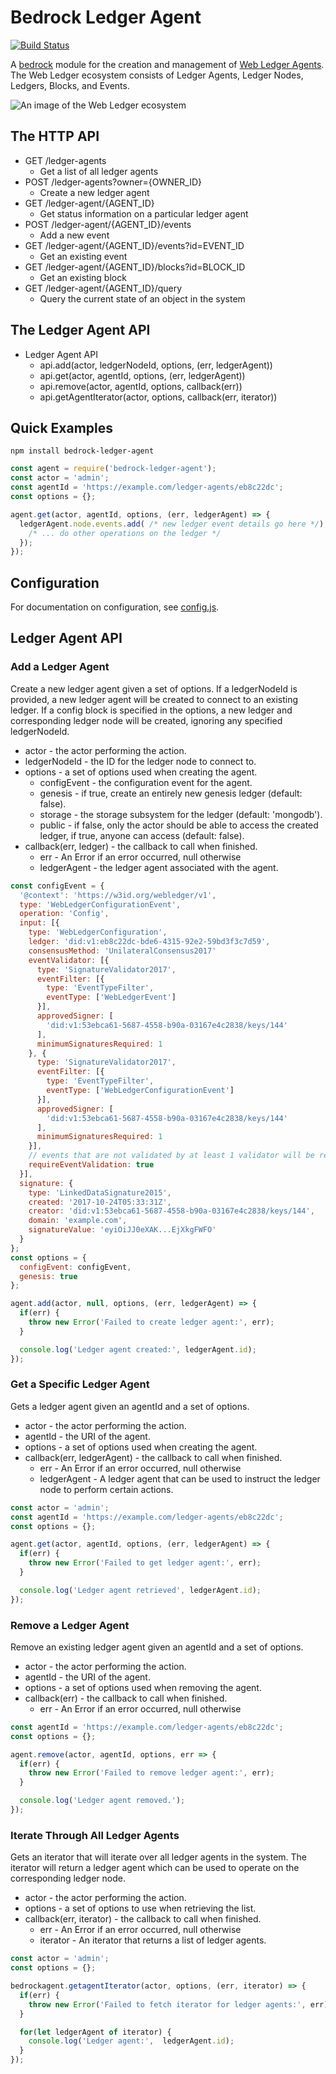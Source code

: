 # Bedrock Ledger Agent

[![Build Status](https://ci.digitalbazaar.com/buildStatus/icon?job=bedrock-ledger-agent)](https://ci.digitalbazaar.com/job/bedrock-ledger-agent)

A [bedrock][] module for the creation and management of
[Web Ledger Agents](https://w3c.github.io/web-ledger/).
The Web Ledger ecosystem consists of Ledger Agents,
Ledger Nodes, Ledgers, Blocks, and Events.

![An image of the Web Ledger ecosystem](https://w3c.github.io/web-ledger/diagrams/ecosystem.svg)

## The HTTP API

* GET /ledger-agents
  * Get a list of all ledger agents
* POST /ledger-agents?owner={OWNER_ID}
  * Create a new ledger agent
* GET /ledger-agent/{AGENT_ID}
  * Get status information on a particular ledger agent
* POST /ledger-agent/{AGENT_ID}/events
  * Add a new event
* GET /ledger-agent/{AGENT_ID}/events?id=EVENT_ID
  * Get an existing event
* GET /ledger-agent/{AGENT_ID}/blocks?id=BLOCK_ID
  * Get an existing block
* GET /ledger-agent/{AGENT_ID}/query
  * Query the current state of an object in the system

## The Ledger Agent API

* Ledger Agent API
  * api.add(actor, ledgerNodeId, options, (err, ledgerAgent))
  * api.get(actor, agentId, options, (err, ledgerAgent))
  * api.remove(actor, agentId, options, callback(err))
  * api.getAgentIterator(actor, options, callback(err, iterator))

## Quick Examples

```
npm install bedrock-ledger-agent
```

```js
const agent = require('bedrock-ledger-agent');
const actor = 'admin';
const agentId = 'https://example.com/ledger-agents/eb8c22dc';
const options = {};

agent.get(actor, agentId, options, (err, ledgerAgent) => {
  ledgerAgent.node.events.add( /* new ledger event details go here */);
    /* ... do other operations on the ledger */
  });
});
```

## Configuration

For documentation on configuration, see [config.js](./lib/config.js).

## Ledger Agent API

### Add a Ledger Agent

Create a new ledger agent given a set of options. If a ledgerNodeId is
provided, a new ledger agent will be created to connect to an
existing ledger. If a config block is specified in the options,
a new ledger and corresponding ledger node will be created, ignoring
any specified ledgerNodeId.

* actor - the actor performing the action.
* ledgerNodeId - the ID for the ledger node to connect to.
* options - a set of options used when creating the agent.
  * configEvent - the configuration event for the agent.
  * genesis - if true, create an entirely new genesis ledger (default: false).
  * storage - the storage subsystem for the ledger (default: 'mongodb').
  * public - if false, only the actor should be able to access the
      created ledger, if true, anyone can access (default: false).
* callback(err, ledger) - the callback to call when finished.
  * err - An Error if an error occurred, null otherwise
  * ledgerAgent - the ledger agent associated with the agent.

```javascript
const configEvent = {
  '@context': 'https://w3id.org/webledger/v1',
  type: 'WebLedgerConfigurationEvent',
  operation: 'Config',
  input: [{
    type: 'WebLedgerConfiguration',
    ledger: 'did:v1:eb8c22dc-bde6-4315-92e2-59bd3f3c7d59',
    consensusMethod: 'UnilateralConsensus2017'
    eventValidator: [{
      type: 'SignatureValidator2017',
      eventFilter: [{
        type: 'EventTypeFilter',
        eventType: ['WebLedgerEvent']
      }],
      approvedSigner: [
        'did:v1:53ebca61-5687-4558-b90a-03167e4c2838/keys/144'
      ],
      minimumSignaturesRequired: 1
    }, {
      type: 'SignatureValidator2017',
      eventFilter: [{
        type: 'EventTypeFilter',
        eventType: ['WebLedgerConfigurationEvent']
      }],
      approvedSigner: [
        'did:v1:53ebca61-5687-4558-b90a-03167e4c2838/keys/144'
      ],
      minimumSignaturesRequired: 1
    }],
    // events that are not validated by at least 1 validator will be rejected
    requireEventValidation: true
  }],
  signature: {
    type: 'LinkedDataSignature2015',
    created: '2017-10-24T05:33:31Z',
    creator: 'did:v1:53ebca61-5687-4558-b90a-03167e4c2838/keys/144',
    domain: 'example.com',
    signatureValue: 'eyiOiJJ0eXAK...EjXkgFWFO'
  }
};
const options = {
  configEvent: configEvent,
  genesis: true
};

agent.add(actor, null, options, (err, ledgerAgent) => {
  if(err) {
    throw new Error('Failed to create ledger agent:', err);
  }

  console.log('Ledger agent created:', ledgerAgent.id);
});
```

### Get a Specific Ledger Agent

Gets a ledger agent given an agentId and a set of options.

* actor - the actor performing the action.
* agentId - the URI of the agent.
* options - a set of options used when creating the agent.
* callback(err, ledgerAgent) - the callback to call when finished.
  * err - An Error if an error occurred, null otherwise
  * ledgerAgent - A ledger agent that can be used to
    instruct the ledger node to perform certain actions.

```javascript
const actor = 'admin';
const agentId = 'https://example.com/ledger-agents/eb8c22dc';
const options = {};

agent.get(actor, agentId, options, (err, ledgerAgent) => {
  if(err) {
    throw new Error('Failed to get ledger agent:', err);
  }

  console.log('Ledger agent retrieved', ledgerAgent.id);
});
```

### Remove a Ledger Agent

Remove an existing ledger agent given an agentId and a set of options.

* actor - the actor performing the action.
* agentId - the URI of the agent.
* options - a set of options used when removing the agent.
* callback(err) - the callback to call when finished.
  * err - An Error if an error occurred, null otherwise

```javascript
const agentId = 'https://example.com/ledger-agents/eb8c22dc';
const options = {};

agent.remove(actor, agentId, options, err => {
  if(err) {
    throw new Error('Failed to remove ledger agent:', err);
  }

  console.log('Ledger agent removed.');
});
```

### Iterate Through All Ledger Agents

Gets an iterator that will iterate over all ledger agents in
the system. The iterator will return a ledger agent which
can be used to operate on the corresponding ledger node.

* actor - the actor performing the action.
* options - a set of options to use when retrieving the list.
* callback(err, iterator) - the callback to call when finished.
  * err - An Error if an error occurred, null otherwise
  * iterator - An iterator that returns a list of ledger agents.

```javascript
const actor = 'admin';
const options = {};

bedrockagent.getagentIterator(actor, options, (err, iterator) => {
  if(err) {
    throw new Error('Failed to fetch iterator for ledger agents:', err);
  }

  for(let ledgerAgent of iterator) {
    console.log('Ledger agent:',  ledgerAgent.id);
  }
});
```

[bedrock]: https://github.com/digitalbazaar/bedrock
